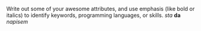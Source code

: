 Write out some of your awesome attributes, and use emphasis (like bold or italics) to identify keywords, programming languages, or skills. 
*sta* **da** *napisem*
